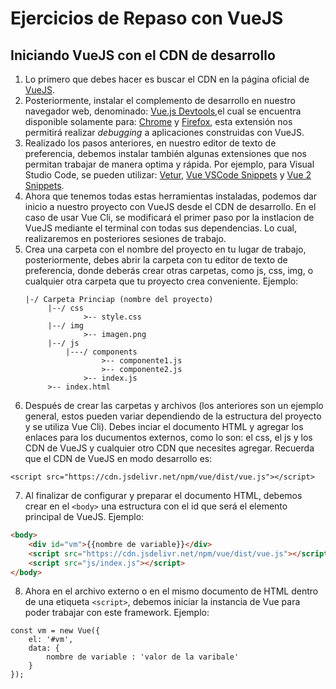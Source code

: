 # Ejercicios de Repaso con VueJS
 
## Iniciando VueJS con el CDN de desarrollo
 
1. Lo primero que debes hacer es buscar el CDN en la página oficial de [VueJS](https://vuejs.org/v2/guide/).
2. Posteriormente, instalar el complemento de desarrollo en nuestro navegador web, denominado: [Vue.js Devtools](https://github.com/vuejs/vue-devtools),el cual se encuentra disponible solamente para: [Chrome](https://chrome.google.com/webstore/detail/vuejs-devtools/nhdogjmejiglipccpnnnanhbledajbpd?hl=es) y [Firefox](https://addons.mozilla.org/es/firefox/addon/vue-js-devtools/), esta extensión nos permitirá realizar *debugging* a aplicaciones construidas con VueJS.
3. Realizado los pasos anteriores, en nuestro editor de texto de preferencia, debemos instalar también algunas extensiones que nos permitan trabajar de manera optima y rápida. Por ejemplo, para Visual Studio Code, se pueden utilizar: [Vetur](https://vuejs.github.io/vetur), [Vue VSCode Snippets](https://marketplace.visualstudio.com/items?itemName=sdras.vue-vscode-snippets) y [Vue 2 Snippets](https://marketplace.visualstudio.com/items?itemName=sdras.vue-vscode-snippets).
4. Ahora que tenemos todas estas herramientas instaladas, podemos dar inicio a nuestro proyecto con VueJS desde el CDN de desarrollo. En el caso de usar Vue Cli, se modificará el primer paso por la instlacion de VueJS mediante el terminal con todas sus dependencias. Lo cual, realizaremos en posteriores sesiones de trabajo.
5. Crea una carpeta con el nombre del proyecto en tu lugar de trabajo, posteriormente, debes abrir la carpeta con tu editor de texto de preferencia, donde deberás crear otras carpetas, como js, css, img, o cualquier otra carpeta que tu proyecto crea conveniente. Ejemplo:
   ```
   |-/ Carpeta Princiap (nombre del proyecto)
        |--/ css
                >-- style.css
        |--/ img
                >-- imagen.png
        |--/ js
            |---/ components
                    >-- componente1.js
                    >-- componente2.js
                >-- index.js
        >-- index.html
    ```    
6. Después de crear las carpetas y archivos (los anteriores son un ejemplo general, estos pueden variar dependiendo de la estructura del proyecto y se utiliza Vue Cli). Debes inciar el documento HTML y agregar los enlaces para los ducumentos externos, como lo son: el css, el js y los CDN de VueJS y cualquier otro CDN que necesites agregar. Recuerda que el CDN de VueJS en modo desarrollo es:

```JS
<script src="https://cdn.jsdelivr.net/npm/vue/dist/vue.js"></script>
```

7. Al finalizar de configurar y preparar el documento HTML, debemos crear en el `<body>` una estructura con el id que será el elemento principal de VueJS. Ejemplo:

```HTML
<body>
    <div id="vm">{{nombre de variable}}</div>
    <script src="https://cdn.jsdelivr.net/npm/vue/dist/vue.js"></script>
    <script src="js/index.js"></script>
</body>
```

8. Ahora en el archivo externo o en el mismo documento de HTML dentro de una etiqueta `<script>`, debemos iniciar la instancia de Vue para poder trabajar con este framework. Ejemplo:

```JS
const vm = new Vue({
    el: '#vm',
    data: {
        nombre de variable : 'valor de la varibale'
    }
});
```